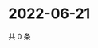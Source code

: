 # 2022-06-21

共 0 条

<!-- BEGIN WEIBO -->
<!-- 最后更新时间 Tue Jun 21 2022 07:16:40 GMT+0800 (China Standard Time) -->

<!-- END WEIBO -->
